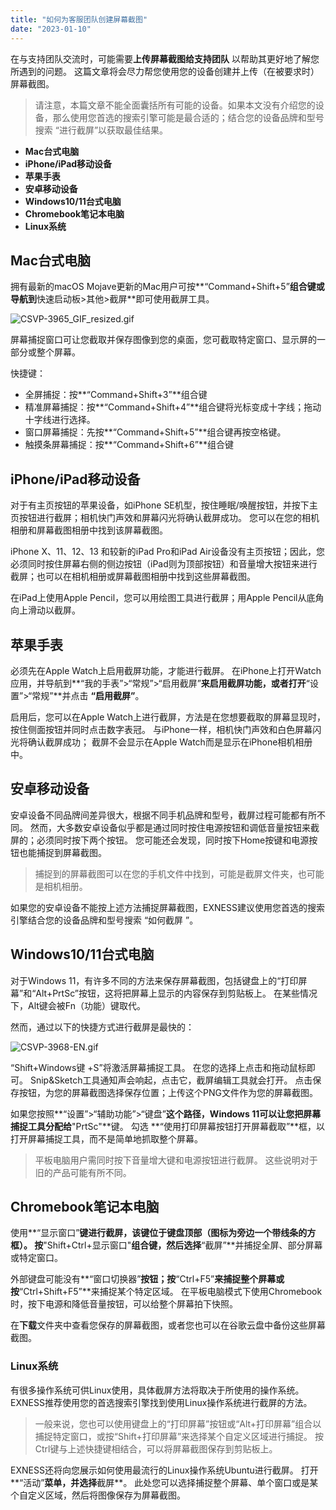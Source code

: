 ```yaml
---
title: "如何为客服团队创建屏幕截图"
date: "2023-01-10"
---
```


在与支持团队交流时，可能需要**上传屏幕截图给支持团队** 以帮助其更好地了解您所遇到的问题。 这篇文章将会尽力帮您使用您的设备创建并上传（在被要求时）屏幕截图。

> 请注意，本篇文章不能全面囊括所有可能的设备。如果本文没有介绍您的设备，那么使用您首选的搜索引擎可能是最合适的；结合您的设备品牌和型号搜索 “进行截屏”以获取最佳结果。

- **Mac台式电脑**
- **iPhone/iPad移动设备**
- **苹果手表**
- **安卓移动设备**
- **Windows10/11台式电脑**
- **Chromebook笔记本电脑**
- **Linux系统**

## **Mac台式电脑**

拥有最新的macOS Mojave更新的Mac用户可按**“Command+Shift+5”**组合键或导航到**快速启动板>其他>截屏**即可使用截屏工具。

![CSVP-3965_GIF_resized.gif](https://cdn.jsdelivr.net/gh/jarlin8/OSS@main/exhelp/CSVP-3965_GIF_resized.gif)

屏幕捕捉窗口可让您截取并保存图像到您的桌面，您可截取特定窗口、显示屏的一部分或整个屏幕。

快捷键：

- 全屏捕捉：按**“Command+Shift+3”**组合键
- 精准屏幕捕捉：按**“Command+Shift+4”**组合键将光标变成十字线；拖动十字线进行选择。
- 窗口屏幕捕捉：先按**“Command+Shift+5”**组合键再按空格键。
- 触摸条屏幕捕捉：按**“Command+Shift+6”**组合键

## **iPhone/iPad移动设备**

对于有主页按钮的苹果设备，如iPhone SE机型，按住睡眠/唤醒按钮，并按下主页按钮进行截屏；相机快门声效和屏幕闪光将确认截屏成功。 您可以在您的相机相册和屏幕截图相册中找到该屏幕截图。

iPhone X、11、12、13 和较新的iPad Pro和iPad Air设备没有主页按钮；因此，您必须同时按住屏幕右侧的侧边按钮（iPad则为顶部按钮）和音量增大按钮来进行截屏；也可以在相机相册或屏幕截图相册中找到这些屏幕截图。

在iPad上使用Apple Pencil，您可以用绘图工具进行截屏；用Apple Pencil从底角向上滑动以截屏。

## **苹果手表**

必须先在Apple Watch上启用截屏功能，才能进行截屏。 在iPhone上打开Watch应用，并导航到**“我的手表”>“常规”>“启用截屏”**来启用截屏功能，或者打开**“设置”>“常规”**并点击 **“启用截屏”**。

启用后，您可以在Apple Watch上进行截屏，方法是在您想要截取的屏幕显现时，按住侧面按钮并同时点击数字表冠。 与iPhone一样，相机快门声效和白色屏幕闪光将确认截屏成功； 截屏不会显示在Apple Watch而是显示在iPhone相机相册中。

## **安卓移动设备**

安卓设备不同品牌间差异很大，根据不同手机品牌和型号，截屏过程可能都有所不同。 然而，大多数安卓设备似乎都是通过同时按住电源按钮和调低音量按钮来截屏的；必须同时按下两个按钮。 您可能还会发现，同时按下Home按键和电源按钮也能捕捉到屏幕截图。

> 捕捉到的屏幕截图可以在您的手机文件中找到，可能是截屏文件夹，也可能是相机相册。

如果您的安卓设备不能按上述方法捕捉屏幕截图，EXNESS建议使用您首选的搜索引擎结合您的设备品牌和型号搜索 “如何截屏 ”。

## **Windows10/11台式电脑**

对于Windows 11，有许多不同的方法来保存屏幕截图，包括键盘上的“打印屏幕”和“Alt+PrtSc”按钮，这将把屏幕上显示的内容保存到剪贴板上。 在某些情况下，Alt键会被Fn（功能）键取代。

然而，通过以下的快捷方式进行截屏是最快的：

![CSVP-3968-EN.gif](https://cdn.jsdelivr.net/gh/jarlin8/OSS@main/exhelp/CSVP-3968-EN.gif)

“Shift+Windows键 +S”将激活屏幕捕捉工具。 在您的选择上点击和拖动鼠标即可。 Snip&Sketch工具通知声会响起，点击它，截屏编辑工具就会打开。 点击保存按钮，为您的屏幕截图选择保存位置；上传这个PNG文件作为您的屏幕截图。

如果您按照**“设置”>“辅助功能”>“键盘”**这个路径，Windows 11可以让您把屏幕捕捉工具分配给**"PrtSc"**键。 勾选 **“使用打印屏幕按钮打开屏幕截取”**框，以打开屏幕捕捉工具，而不是简单地抓取整个屏幕。

> 平板电脑用户需同时按下音量增大键和电源按钮进行截屏。 这些说明对于旧的产品可能有所不同。

## **Chromebook笔记本电脑**

使用**“显示窗口”**键进行截屏，该键位于键盘顶部（图标为旁边一个带线条的方框）。 按**"Shift+Ctrl+显示窗口"**组合键，然后选择**“截屏”**并捕捉全屏、部分屏幕或特定窗口。

外部键盘可能没有**“窗口切换器”**按钮；按**“Ctrl+F5”**来捕捉整个屏幕或按**“Ctrl+Shift+F5”**来捕捉某个特定区域。 在平板电脑模式下使用Chromebook时，按下电源和降低音量按钮，可以给整个屏幕拍下快照。

在**下载**文件夹中查看您保存的屏幕截图，或者您也可以在谷歌云盘中备份这些屏幕截图。

### **Linux系统**

有很多操作系统可供Linux使用，具体截屏方法将取决于所使用的操作系统。 EXNESS推荐使用您的首选搜索引擎找到使用Linux操作系统进行截屏的方法。

> 一般来说，您也可以使用键盘上的“打印屏幕”按钮或“Alt+打印屏幕”组合以捕捉特定窗口，或按“Shift+打印屏幕”来选择某个自定义区域进行捕捉。 按Ctrl键与上述快捷键相结合，可以将屏幕截图保存到剪贴板上。

EXNESS还将向您展示如何使用最流行的Linux操作系统Ubuntu进行截屏。 打开**“活动”**菜单，并选择**截屏**。 此处您可以选择捕捉整个屏幕、单个窗口或是某个自定义区域，然后将图像保存为屏幕截图。
